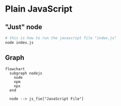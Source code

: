 


# Plain JavaScript

## "Just" node

```bash
# this is how to run the javascript file "index.js"
node index.js
```

## Graph

```mermaid
flowchart
  subgraph nodejs
    node
    npm
    npx
  end

  node --> js_fie["JavaScript File"]
```
